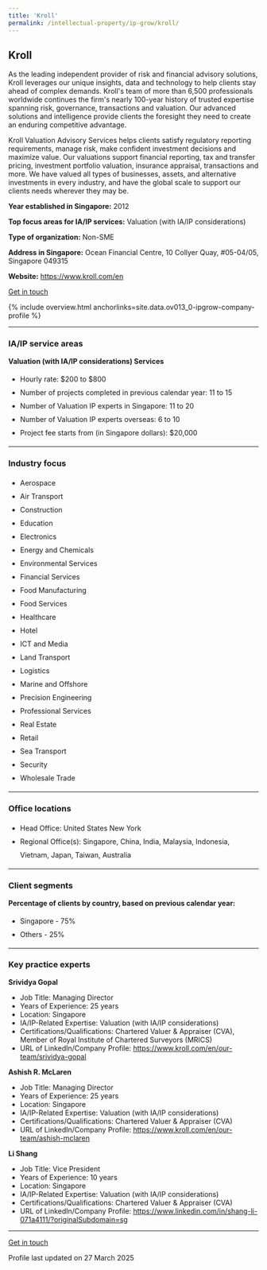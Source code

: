 ```yaml
---
title: 'Kroll'
permalink: /intellectual-property/ip-grow/kroll/
---
```


## Kroll

As the leading independent provider of risk and financial advisory solutions, Kroll leverages our unique insights, data and technology to help clients stay ahead of complex demands. Kroll's team of more than 6,500 professionals worldwide continues the firm's nearly 100-year history of trusted expertise spanning risk, governance, transactions and valuation. Our advanced solutions and intelligence provide clients the foresight they need to create an enduring competitive advantage. 

Kroll Valuation Advisory Services helps clients satisfy regulatory reporting requirements, manage risk, make confident investment decisions and maximize value. Our valuations support financial reporting, tax and transfer pricing, investment portfolio valuation, insurance appraisal, transactions and more. We have valued all types of businesses, assets, and alternative investments in every industry, and have the global scale to support our clients needs wherever they may be.

<b>Year established in Singapore:</b> 2012

<b>Top focus areas for IA/IP services:</b> Valuation (with IA/IP considerations)

<b>Type of organization:</b> Non-SME

<b>Address in Singapore:</b> Ocean Financial Centre, 10 Collyer Quay, #05-04/05, Singapore 049315

<b>Website:</b> <a href='https://www.kroll.com/en'>https://www.kroll.com/en</a>

<a class='btn' href='https://form.gov.sg/67cfcaf4cec56b57e0dfcdc4' target='_blank' rel='noopener'>Get in touch</a>

{% include overview.html anchorlinks=site.data.ov013_0-ipgrow-company-profile %}

---
<a name='ip-related-service-areas'></a>
### IA/IP service areas

**Valuation (with IA/IP considerations) Services**

<ul>
<li style='line-height: 27px; margin: 0px 0px !important'>Hourly rate:  $200 to $800</li>
<li style='line-height: 27px; margin: 0px 0px !important'>Number of projects completed in previous calendar year: 11 to 15</li>
<li style='line-height: 27px; margin: 0px 0px !important'>Number of Valuation IP experts in Singapore: 11 to 20</li>
<li style='line-height: 27px; margin: 0px 0px !important'>Number of Valuation IP experts overseas: 6 to 10</li>
<li style='line-height: 27px; margin: 0px 0px !important'>Project fee starts from (in Singapore dollars):  $20,000</li>
</ul>

---
<a name='industry-focus'></a>
### Industry focus

<ul><li style='line-height: 27px; margin: 0px 0px !important'> Aerospace </li><li style='line-height: 27px; margin: 0px 0px !important'>Air Transport </li><li style='line-height: 27px; margin: 0px 0px !important'>Construction</li><li style='line-height: 27px; margin: 0px 0px !important'>Education</li><li style='line-height: 27px; margin: 0px 0px !important'>Electronics </li><li style='line-height: 27px; margin: 0px 0px !important'>Energy and Chemicals </li><li style='line-height: 27px; margin: 0px 0px !important'>Environmental Services </li><li style='line-height: 27px; margin: 0px 0px !important'>Financial Services</li><li style='line-height: 27px; margin: 0px 0px !important'>Food Manufacturing</li><li style='line-height: 27px; margin: 0px 0px !important'>Food Services </li><li style='line-height: 27px; margin: 0px 0px !important'>Healthcare</li><li style='line-height: 27px; margin: 0px 0px !important'>Hotel</li><li style='line-height: 27px; margin: 0px 0px !important'>ICT and Media </li><li style='line-height: 27px; margin: 0px 0px !important'>Land Transport </li><li style='line-height: 27px; margin: 0px 0px !important'>Logistics </li><li style='line-height: 27px; margin: 0px 0px !important'>Marine and Offshore </li><li style='line-height: 27px; margin: 0px 0px !important'>Precision Engineering </li><li style='line-height: 27px; margin: 0px 0px !important'>Professional Services </li><li style='line-height: 27px; margin: 0px 0px !important'>Real Estate </li><li style='line-height: 27px; margin: 0px 0px !important'>Retail </li><li style='line-height: 27px; margin: 0px 0px !important'>Sea Transport </li><li style='line-height: 27px; margin: 0px 0px !important'>Security </li><li style='line-height: 27px; margin: 0px 0px !important'>Wholesale Trade</li></ul>

---
<a name='office-locations'></a>
### Office locations

<ul><li style='line-height: 27px; margin: 0px 0px !important'> Head Office: United States New York</li><li style='line-height: 27px; margin: 0px 0px !important'>Regional Office(s): Singapore, China, India, Malaysia, Indonesia, Vietnam, Japan, Taiwan, Australia</li></ul>

---
<a name='client-segments'></a>
### Client segments

**Percentage of clients by country, based on previous calendar year:**

<ul><li style='line-height: 27px; margin: 0px 0px !important'> Singapore - 75%</li><li style='line-height: 27px; margin: 0px 0px !important'>Others - 25%</li></ul>

---
<a name='key-practice-experts'></a>
### Key practice experts

**Srividya Gopal**

- Job Title: Managing Director
- Years of Experience: 25 years
- Location: Singapore
- IA/IP-Related Expertise: Valuation (with IA/IP considerations)
- Certifications/Qualifications: Chartered Valuer & Appraiser (CVA), Member of Royal Institute of Chartered Surveyors (MRICS)
- URL of LinkedIn/Company Profile: <a href="https://www.kroll.com/en/our-team/srividya-gopal" target="_blank" rel="noopener">https://www.kroll.com/en/our-team/srividya-gopal</a>

**Ashish R. McLaren**

- Job Title: Managing Director
- Years of Experience: 25 years
- Location: Singapore
- IA/IP-Related Expertise: Valuation (with IA/IP considerations)
- Certifications/Qualifications: Chartered Valuer & Appraiser (CVA)
- URL of LinkedIn/Company Profile: <a href="https://www.kroll.com/en/our-team/ashish-mclaren" target="_blank" rel="noopener">https://www.kroll.com/en/our-team/ashish-mclaren</a>

**Li Shang**

- Job Title: Vice President
- Years of Experience: 10 years
- Location: Singapore
- IA/IP-Related Expertise: Valuation (with IA/IP considerations)
- Certifications/Qualifications: Chartered Valuer & Appraiser (CVA)
- URL of LinkedIn/Company Profile: <a href="https://www.linkedin.com/in/shang-li-071a4111/?originalSubdomain=sg" target="_blank" rel="noopener">https://www.linkedin.com/in/shang-li-071a4111/?originalSubdomain=sg</a>

---
<p>
<a class='btn' href='https://form.gov.sg/67cfcaf4cec56b57e0dfcdc4' target='_blank' rel='noopener'>Get in touch</a>
</p>
Profile last updated on 27 March 2025
